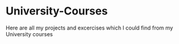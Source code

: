 # University-Courses
Here are all my projects and excercises which I could find from my University courses
